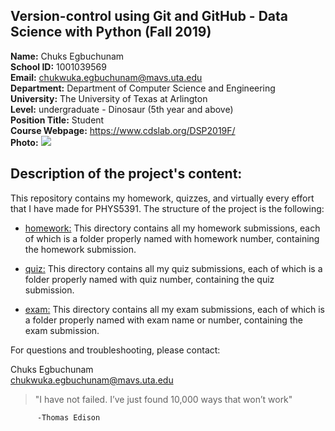 ## Version-control using Git and GitHub - Data Science with Python (Fall 2019)
**Name:** Chuks Egbuchunam <br />
**School ID:** 1001039569 <br />
**Email:** chukwuka.egbuchunam@mavs.uta.edu <br />
**Department:** Department of Computer Science and Engineering <br />
**University:** The University of Texas at Arlington <br />
**Level:** undergraduate - Dinosaur (5th year and above) <br />
**Position Title:** Student <br />
**Course Webpage:** https://www.cdslab.org/DSP2019F/ <br />
**Photo:**
![](https://mail.google.com/mail/u/0/ui=2&view=btop&ver=1nj101dboqm98#attid%253Datt_16d23926549a4e29_0.1_6ff8c2c0_e8977eeb_d04f3488_b1ae9676_a0041e5d%25252FIMG_0436.JPG)

## Description of the project's content:
This repository contains my homework, quizzes, and virtually every effort that I have made for PHYS5391. The structure of the project is the following:

* [homework:](https://github.com/chukse/DSP2019/tree/master/homework) 
This directory contains all my homework submissions, each of which is a folder properly named with homework number, containing the homework submission.

* [quiz:](https://github.com/chukse/DSP2019/tree/master/quiz)
This directory contains all my quiz submissions, each of which is a folder properly named with quiz number, containing the quiz submission.

* [exam:](https://github.com/chukse/DSP2019/tree/master/exam)
This directory contains all my exam submissions, each of which is a folder properly named with exam name or number, containing the exam submission.

For questions and troubleshooting, please contact:

Chuks Egbuchunam  
chukwuka.egbuchunam@mavs.uta.edu  



> "I have not failed. I’ve just found 10,000 ways that won’t work" <br />
          
          -Thomas Edison

